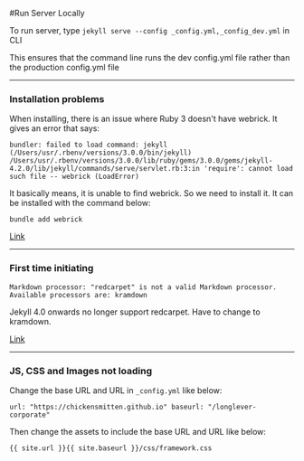 #Run Server Locally

To run server, type `jekyll serve --config _config.yml,_config_dev.yml` in CLI

This ensures that the command line runs the dev config.yml file rather than the production config.yml file

----------------------------------------------------

### Installation problems

When installing, there is an issue where Ruby 3 doesn't have webrick. It gives an error that says:

`bundler: failed to load command: jekyll (/Users/usr/.rbenv/versions/3.0.0/bin/jekyll)
/Users/usr/.rbenv/versions/3.0.0/lib/ruby/gems/3.0.0/gems/jekyll-4.2.0/lib/jekyll/commands/serve/servlet.rb:3:in 'require': cannot load such file -- webrick (LoadError)`

It basically means, it is unable to find webrick. So we need to install it. It can be installed with the command below:

`bundle add webrick`

[Link](https://talk.jekyllrb.com/t/load-error-cannot-load-such-file-webrick/5417/6)

----------------------------------------------------

### First time initiating

`Markdown processor: "redcarpet" is not a valid Markdown processor.
                    Available processors are: kramdown`

Jekyll 4.0 onwards no longer support redcarpet. Have to change to kramdown.

[Link](https://github.com/jekyll/jekyll/issues/7838)

----------------------------------------------------

### JS, CSS and Images not loading

Change the base URL and URL in `_config.yml` like below:

`url: "https://chickensmitten.github.io"
baseurl: "/longlever-corporate"`

Then change the assets to include the base URL and URL like below:

`{{ site.url }}{{ site.baseurl }}/css/framework.css`
